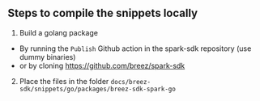 ## Steps to compile the snippets locally
1. Build a golang package
  - By running the `Publish` Github action in the spark-sdk repository (use dummy binaries)
  - or by cloning https://github.com/breez/spark-sdk
2. Place the files in the folder `docs/breez-sdk/snippets/go/packages/breez-sdk-spark-go`
